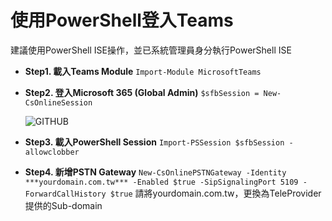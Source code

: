 # **使用PowerShell登入Teams**

  建議使用PowerShell ISE操作，並已系統管理員身分執行PowerShell ISE

  - **Step1. 載入Teams Module**
  ```Import-Module MicrosoftTeams```<br>

  - **Step2. 登入Microsoft 365 (Global Admin)**
  ```$sfbSession = New-CsOnlineSession```<br>

    ![GITHUB](image/image1.jpg "Connect Microsoft 365")<br>

  - **Step3. 載入PowerShell Session**
  ```Import-PSSession $sfbSession -allowclobber```<br>
  
  - **Step4. 新增PSTN Gateway**
  ```New-CsOnlinePSTNGateway -Identity ***yourdomain.com.tw*** -Enabled $true -SipSignalingPort 5109 -ForwardCallHistory $true```
  請將yourdomain.com.tw，更換為TeleProvider提供的Sub-domain<br>
